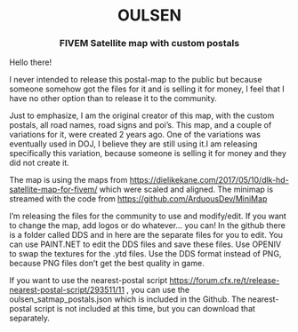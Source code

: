 <h1 align="center">OULSEN</h1>
<h3 align="center">FIVEM Satellite map with custom postals</h3>
Hello there!

I never intended to release this postal-map to the public but because someone somehow got the files for it and is selling it for money, I feel that I have no other option than to release it to the community. 

Just to emphasize, I am the original creator of this map, with the custom postals, all road names, road signs and poi’s. This map, and a couple of variations for it, were created 2 years ago. One of the variations was eventually used in DOJ, I believe they are still using it.I am releasing specifically this variation, because someone is selling it for money and they did not create it.

The map is using the maps from https://dielikekane.com/2017/05/10/dlk-hd-satellite-map-for-fivem/ which were scaled and aligned.
The minimap is streamed with the code from https://github.com/ArduousDev/MiniMap

I’m releasing the files for the community to use and modify/edit. If you want to change the map, add logos or do whatever… you can! In the github there is a folder called DDS and in here are the separate files for you to edit. You can use PAINT.NET to edit the DDS files and save these files. Use OPENIV to swap the textures for the .ytd files. Use the DDS format instead of PNG, because PNG files don’t get the best quality in game.

If you want to use the nearest-postal script https://forum.cfx.re/t/release-nearest-postal-script/293511/11 , you can use the oulsen_satmap_postals.json which is included in the Github. The nearest-postal script is not included at this time, but you can download that separately. 

